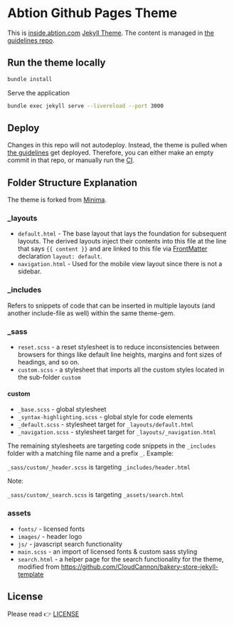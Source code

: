 # Abtion Github Pages Theme

This is [inside.abtion.com](https://inside.abtion.com/) [Jekyll Theme](https://jekyllrb.com/docs/themes/). The content is managed in [the guidelines repo](https://github.com/abtion/guidelines).

## Run the theme locally

```sh
bundle install
```

Serve the application

```sh
bundle exec jekyll serve --livereload --port 3000
```

## Deploy

Changes in this repo will not autodeploy. Instead, the theme is pulled when [the guidelines](https://github.com/abtion/guidelines) get deployed. Therefore, you can either make an empty commit in that repo, or manually run the [CI](https://github.com/abtion/guidelines/actions).

## Folder Structure Explanation

The theme is forked from [Minima](https://github.com/jekyll/minima). 

### _layouts

- `default.html` - The base layout that lays the foundation for subsequent layouts. The derived layouts inject their contents into this file at the line that says `{{ content }}` and are linked to this file via [FrontMatter](https://jekyllrb.com/docs/frontmatter/) declaration `layout: default`.
- `navigation.html` - Used for the mobile view layout since there is not a sidebar.

### _includes

Refers to snippets of code that can be inserted in multiple layouts (and another include-file as well) within the same theme-gem.

### _sass

- `reset.scss` - a reset stylesheet is to reduce inconsistencies between browsers for things like default line heights, margins and font sizes of headings, and so on.
- `custom.scss` - a stylesheet that imports all the custom styles located in the sub-folder `custom`

#### custom

- `_base.scss` - global stylesheet
- `_syntax-highlighting.scss` - global style for code elements
- `_default.scss` - stylesheet target for `_layouts/default.html`
- `_navigation.scss` - stylesheet target for `_layouts/_navigation.html`

The remaining stylesheets are targeting code snippets in the `_includes` folder with a matching file name and a prefix `_`. Example: 

`_sass/custom/_header.scss` is targeting `_includes/header.html`

Note:

`_sass/custom/_search.scss` is targeting `_assets/search.html`

### assets

- `fonts/` - licensed fonts
- `images/` - header logo
- `js/` - javascript search functionality
- `main.scss` - an import of licensed fonts & custom sass styling
- `search.html` - a helper page for the search functionality for the theme, modified from https://github.com/CloudCannon/bakery-store-jekyll-template

## License

Please read 👉 [LICENSE]([https://link](https://github.com/abtion/github-pages-theme/blob/master/LICENSE.txt))
